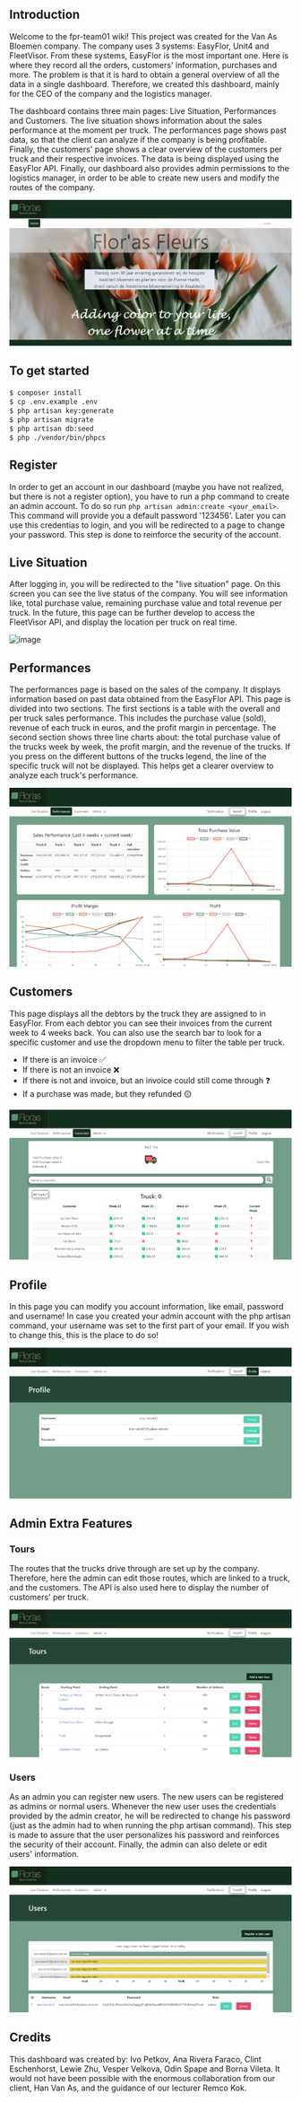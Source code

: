 ## Introduction
Welcome to the fpr-team01 wiki! This project was created for the Van As Bloemen company. The company uses 3 systems: EasyFlor, Unit4 and FleetVisor. From these systems, EasyFlor is the most important one. Here is where they record all the orders, customers' information, purchases and more. The problem is that it is hard to obtain a general overview of all the data in a single dashboard. Therefore, we created this dashboard, mainly for the CEO of the company and the logistics manager.

The dashboard contains three main pages: Live Situation, Performances and Customers. The live situation shows information about the sales performance at the moment per truck. The performances page shows past data, so that the client can analyze if the company is being profitable. Finally, the customers' page shows a clear overview of the customers per truck and their respective invoices. The data is being displayed using the EasyFlor API. Finally, our dashboard also provides admin permissions to the logistics manager, in order to be able to create new users and modify the routes of the company.

![img.png](img.png)

## To get started
```shell script
$ composer install
$ cp .env.example .env
$ php artisan key:generate
$ php artisan migrate
$ php artisan db:seed
$ php ./vendor/bin/phpcs
```

## Register
In order to get an account in our dashboard (maybe you have not realized, but there is not a register option), you have to run a php command to create an admin account. To do so run `php artisan admin:create <your_email>`. This command will provide you a default password '123456'. Later you can use this credentias to login, and you will be redirected to a page to change your password. This step is done to reinforce the security of the account.

## Live Situation
After logging in, you will be redirected to the "live situation" page. On this screen you can see the live status of the company. You will see information like, total purchase value, remaining purchase value and total revenue per truck. In the future, this page can be further develop to access the FleetVisor API, and display the location per truck on real time.

![image](https://github.com/anafaraco01/floras-dashboard/assets/112822443/532424c3-9462-4392-a067-15add13e5034)

## Performances
The performances page is based on the sales of the company. It displays information based on past data obtained from the EasyFlor API. This page is divided into two sections. The first sections is a table with the overall and per truck sales performance. This includes the purchase value (sold), revenue of each truck in euros, and the profit margin in percentage. The second section shows three line charts about: the total purchase value of the trucks week by week, the profit margin, and the revenue of the trucks. If you press on the different buttons of the trucks legend, the line of the specific truck will not be displayed. This helps get a clearer overview to analyze each truck's performance.

![img_5.png](img_5.png)

## Customers
This page displays all the debtors by the truck they are assigned to in EasyFlor. From each debtor you can see their invoices from the current week to 4 weeks back. You can also use the search bar to look for a specific customer and use the dropdown menu to filter the table per truck.
* If there is an invoice ✅
* If there is not an invoice ❌
* If there is not and invoice, but an invoice could still come through ❓
* If a purchase was made, but they refunded 🟡

![img_1.png](img_1.png)

## Profile
In this page you can modify you account information, like email, password and username! In case you created your admin account with the php artisan command, your username was set to the first part of your email. If you wish to change this, this is the place to do so!

![img_2.png](img_2.png)

## Admin Extra Features

### Tours
The routes that the trucks drive through are set up by the company. Therefore, here the admin can edit those routes, which are linked to a truck, and the customers. The API is also used here to display the number of customers' per truck.

![img_3.png](img_3.png)

### Users
As an admin you can register new users. The new users can be registered as admins or normal users. Whenever the new user uses the credentials provided by the admin creator, he will be redirected to change his password (just as the admin had to when running the php artisan command). This step is made to assure that the user personalizes his password and reinforces the security of their account. Finally, the admin can also delete or edit users' information.

![img_4.png](img_4.png)

## Credits
This dashboard was created by: Ivo Petkov, Ana Rivera Faraco, Clint Eschenhorst, Lewie Zhu, Vesper Velkova, Odin Spape and Borna Vileta.
It would not have been possible with the enormous collaboration from our client, Han Van As, and the guidance of our lecturer Remco Kok.

